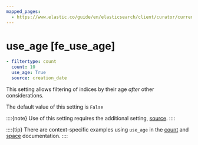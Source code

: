 ```yaml
---
mapped_pages:
  - https://www.elastic.co/guide/en/elasticsearch/client/curator/current/fe_use_age.html
---
```


# use_age [fe_use_age]

```yaml
- filtertype: count
  count: 10
  use_age: True
  source: creation_date
```

This setting allows filtering of indices by their age *after* other considerations.

The default value of this setting is `False`

::::{note}
Use of this setting requires the additional setting, [source](/reference/fe_source.md).
::::


::::{tip}
There are context-specific examples using `use_age` in the [count](/reference/filtertype_count.md) and [space](/reference/filtertype_space.md) documentation.
::::


